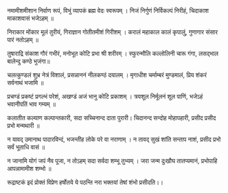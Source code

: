 नमामीशमीशान निर्वाण रूपं, विभुं व्यापकं ब्रह्म वेदः स्वरूपम् ।
निजं निर्गुणं निर्विकल्पं निरीहं, चिदाकाश माकाशवासं भजेऽहम् ॥
 
निराकार मोंकार मूलं तुरीयं, गिराज्ञान गोतीतमीशं गिरीशम् ।
करालं महाकाल कालं कृपालुं, गुणागार संसार पारं नतोऽहम् ॥
 
तुषाराद्रि संकाश गौरं गभीरं, मनोभूत कोटि प्रभा श्री शरीरम् ।
स्फुरन्मौलि कल्लोलिनी चारू गंगा, लसद्भाल बालेन्दु कण्ठे भुजंगा॥
 
चलत्कुण्डलं शुभ्र नेत्रं विशालं, प्रसन्नाननं नीलकण्ठं दयालम् ।
मृगाधीश चर्माम्बरं मुण्डमालं, प्रिय शंकरं सर्वनाथं भजामि ॥
 
प्रचण्डं प्रकष्टं प्रगल्भं परेशं, अखण्डं अजं भानु कोटि प्रकाशम् ।
त्रयशूल निर्मूलनं शूल पाणिं, भजेऽहं भवानीपतिं भाव गम्यम् ॥
 
कलातीत कल्याण कल्पान्तकारी, सदा सच्चिनान्द दाता पुरारी।
चिदानन्द सन्दोह मोहापहारी, प्रसीद प्रसीद प्रभो मन्मथारी ॥
 
न यावद् उमानाथ पादारविन्दं, भजन्तीह लोके परे वा नराणाम् ।
न तावद् सुखं शांति सन्ताप नाशं, प्रसीद प्रभो सर्वं भूताधि वासं ॥
 
न जानामि योगं जपं नैव पूजा, न तोऽहम् सदा सर्वदा शम्भू तुभ्यम् ।
जरा जन्म दुःखौघ तातप्यमानं, प्रभोपाहि आपन्नामामीश शम्भो ॥
 
रूद्राष्टकं इदं प्रोक्तं विप्रेण हर्षोतये
ये पठन्ति नरा भक्तयां तेषां शंभो प्रसीदति।। 
